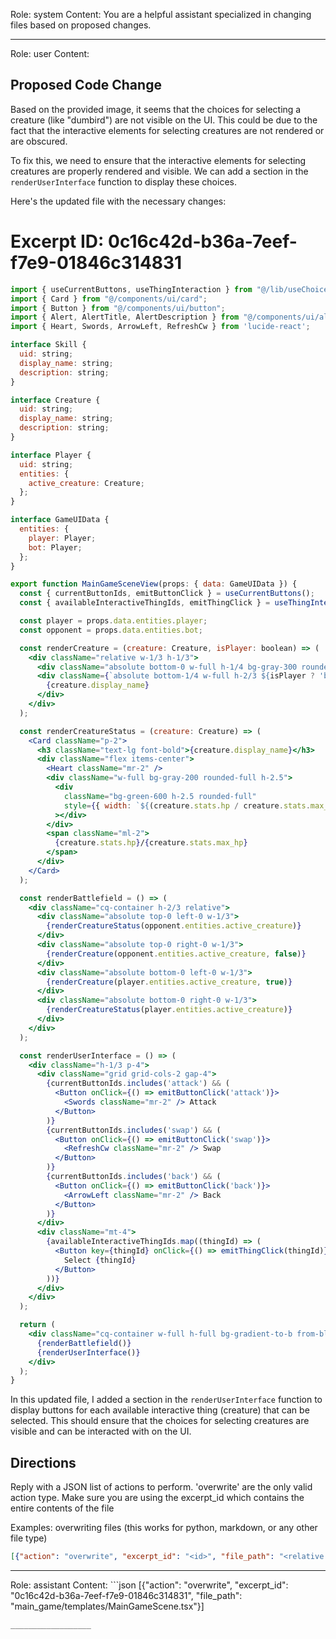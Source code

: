 Role: system
Content: You are a helpful assistant specialized in changing files based on proposed changes.
__________________
Role: user
Content: 
## Proposed Code Change
Based on the provided image, it seems that the choices for selecting a creature (like "dumbird") are not visible on the UI. This could be due to the fact that the interactive elements for selecting creatures are not rendered or are obscured.

To fix this, we need to ensure that the interactive elements for selecting creatures are properly rendered and visible. We can add a section in the `renderUserInterface` function to display these choices.

Here's the updated file with the necessary changes:

# Excerpt ID: 0c16c42d-b36a-7eef-f7e9-01846c314831
```jsx main_game/templates/MainGameScene.tsx
import { useCurrentButtons, useThingInteraction } from "@/lib/useChoices.ts";
import { Card } from "@/components/ui/card";
import { Button } from "@/components/ui/button";
import { Alert, AlertTitle, AlertDescription } from "@/components/ui/alert";
import { Heart, Swords, ArrowLeft, RefreshCw } from 'lucide-react';

interface Skill {
  uid: string;
  display_name: string;
  description: string;
}

interface Creature {
  uid: string;
  display_name: string;
  description: string;
}

interface Player {
  uid: string;
  entities: {
    active_creature: Creature;
  };
}

interface GameUIData {
  entities: {
    player: Player;
    bot: Player;
  };
}

export function MainGameSceneView(props: { data: GameUIData }) {
  const { currentButtonIds, emitButtonClick } = useCurrentButtons();
  const { availableInteractiveThingIds, emitThingClick } = useThingInteraction();

  const player = props.data.entities.player;
  const opponent = props.data.entities.bot;

  const renderCreature = (creature: Creature, isPlayer: boolean) => (
    <div className="relative w-1/3 h-1/3">
      <div className="absolute bottom-0 w-full h-1/4 bg-gray-300 rounded-full opacity-50"></div>
      <div className={`absolute bottom-1/4 w-full h-2/3 ${isPlayer ? 'bg-blue-200' : 'bg-red-200'} rounded-lg`}>
        {creature.display_name}
      </div>
    </div>
  );

  const renderCreatureStatus = (creature: Creature) => (
    <Card className="p-2">
      <h3 className="text-lg font-bold">{creature.display_name}</h3>
      <div className="flex items-center">
        <Heart className="mr-2" />
        <div className="w-full bg-gray-200 rounded-full h-2.5">
          <div
            className="bg-green-600 h-2.5 rounded-full"
            style={{ width: `${(creature.stats.hp / creature.stats.max_hp) * 100}%` }}
          ></div>
        </div>
        <span className="ml-2">
          {creature.stats.hp}/{creature.stats.max_hp}
        </span>
      </div>
    </Card>
  );

  const renderBattlefield = () => (
    <div className="cq-container h-2/3 relative">
      <div className="absolute top-0 left-0 w-1/3">
        {renderCreatureStatus(opponent.entities.active_creature)}
      </div>
      <div className="absolute top-0 right-0 w-1/3">
        {renderCreature(opponent.entities.active_creature, false)}
      </div>
      <div className="absolute bottom-0 left-0 w-1/3">
        {renderCreature(player.entities.active_creature, true)}
      </div>
      <div className="absolute bottom-0 right-0 w-1/3">
        {renderCreatureStatus(player.entities.active_creature)}
      </div>
    </div>
  );

  const renderUserInterface = () => (
    <div className="h-1/3 p-4">
      <div className="grid grid-cols-2 gap-4">
        {currentButtonIds.includes('attack') && (
          <Button onClick={() => emitButtonClick('attack')}>
            <Swords className="mr-2" /> Attack
          </Button>
        )}
        {currentButtonIds.includes('swap') && (
          <Button onClick={() => emitButtonClick('swap')}>
            <RefreshCw className="mr-2" /> Swap
          </Button>
        )}
        {currentButtonIds.includes('back') && (
          <Button onClick={() => emitButtonClick('back')}>
            <ArrowLeft className="mr-2" /> Back
          </Button>
        )}
      </div>
      <div className="mt-4">
        {availableInteractiveThingIds.map((thingId) => (
          <Button key={thingId} onClick={() => emitThingClick(thingId)}>
            Select {thingId}
          </Button>
        ))}
      </div>
    </div>
  );

  return (
    <div className="cq-container w-full h-full bg-gradient-to-b from-blue-100 to-green-100">
      {renderBattlefield()}
      {renderUserInterface()}
    </div>
  );
}
```

In this updated file, I added a section in the `renderUserInterface` function to display buttons for each available interactive thing (creature) that can be selected. This should ensure that the choices for selecting creatures are visible and can be interacted with on the UI.

## Directions
Reply with a JSON list of actions to perform. 'overwrite' are the only valid action type. 
Make sure you are using the excerpt_id which contains the entire contents of the file

Examples:
overwriting files (this works for python, markdown, or any other file type)
```json output_example1
[{"action": "overwrite", "excerpt_id": "<id>", "file_path": "<relative file path>"}]
```

__________________
Role: assistant
Content: ```json
[{"action": "overwrite", "excerpt_id": "0c16c42d-b36a-7eef-f7e9-01846c314831", "file_path": "main_game/templates/MainGameScene.tsx"}]
```
__________________
